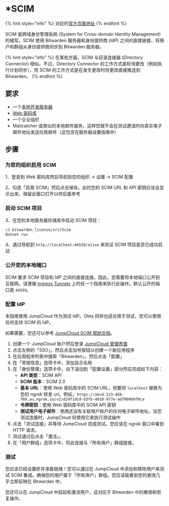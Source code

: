 # \*SCIM

{% hint style="info" %}
对应的[官方页面地址](https://contributing.bitwarden.com/getting-started/server/scim)
{% endhint %}

SCIM 是跨域身份管理系统 (System for Cross-domain Identity Management) 的缩写。SCIM 使用 Bitwarden 服务器和身份提供商 (IdP) 之间的直接链接，将用户和群组从身份提供商同步到 Bitwarden 服务器。

{% hint style="info" %}
在某些方面，SCIM 与目录连接器 (Directory Connector) 相似。不过，Directory Connector 的工作方式是轮询更改（例如执行计划同步），而 SCIM 的工作方式是在发生更改时将更改直接推送到 Bitwarden。
{% endhint %}

## 要求​ <a href="#requirements" id="requirements"></a>

* 一个[本地开发服务器](guide.md)
* [Web 密码库](../clients/web-vault/)
* 一个企业组织
* Mailcatcher 或类似的本地邮件服务，这样您就不会在测试邀请时向真实电子邮件地址发送垃圾邮件（这包含在服务器设置指南中）

## 步骤​ <a href="#steps" id="steps"></a>

### 为您的组织启用 SCIM ​ <a href="#enable-scim-for-your-organization" id="enable-scim-for-your-organization"></a>

1、登录到 Web 密码库然后导航到您的组织 -> 设置 -> SCIM 配置

2、勾选「启用 SCIM」然后点击保存。此时您的 SCIM URL 和 API 密钥应该会显示出来。保留此窗口打开以供后面参考

### 启动 SCIM 项目​ <a href="#start-the-scim-project" id="start-the-scim-project"></a>

3、在您的本地服务器存储库中启动 SCIM 项目：

```bash
cd bitwarden_license/src/Scim
dotnet run
```

4、通过导航到 `http://localhost:44559/alive` 来验证 SCIM 项目是否已成功启动

### 公开您的本地端口​ <a href="#expose-your-local-port" id="expose-your-local-port"></a>

SCIM 要求 SCIM 项目和 IdP 之间的直接连接。因此，您需要将本地端口公开到互联网。请遵循 [Ingress Tunnels](tunnel.md) 上的任一个指南来执行此操作。默认公开的端口是 `44559`。

### 配置 IdP ​ <a href="#configure-idp" id="configure-idp"></a>

本指南使用 JumpCloud 作为测试 IdP。Okta 同样也适合用于测试，您可以使用任何支持 SCIM 的 IdP。

如果需要，您还可以参考 [JumpCloud SCIM 帮助文档](https://support.jumpcloud.com/support/s/article/Custom-SCIM-Identity-Management)。

1. 创建一个 JumpCloud 账户然后登录 [JumpCloud 管理界面](https://console.jumpcloud.com/login/admin)
2. 点击左侧的「SSO」，然后点击加号按钮以创建一个新应用程序
3. 在应用程序列表中搜索「Bitwarden」，然后点击「配置」
4. 在「常规信息」选项卡中，添加显示名称
5. 在「身份管理」选项卡中，向下滚动到「配置设置」部分然后完成如下内容：
   * **API 类型**：SCIM API
   * **SCIM 版本**：SCIM 2.0
   * **基本 URL**：使用 Web 密码库中的 SCIM URL，但要将 `localhost` 替换为您的 ngrok 转发 url。例如，`https://abcd-123-456-789.au.ngrok.io/v2/d24f1dcd-d3fb-4810-977e-adf00009f0ca`
   * **令牌密钥**：使用 Web 密码库中的 SCIM API 密钥
   * **测试用户电子邮件**：使用还没有关联用户账户的任何电子邮件地址。当您测试连接时，JumpCloud 将使用它来执行测试操作
6. &#x20;点击「测试连接」并等待 JumpCloud 完成测试。您应该在 ngrok 窗口中看到 HTTP 请求。
7. 测试通过后点击「激活」。
8. 在「用户群组」选项卡中，将此连接与「所有用户」群组链接。

### 测试​ <a href="#test" id="test"></a>

您应该已经设置好并准备就绪！您可以通过在 JumpCloud 中添加和移除用户来测试 SCIM 集成。确保您的用户属于「所有用户」群组。您应该能看到您的更改几乎立即反映在 Bitwarden 中。

您还可以在 JumpCloud 中挂起和激活用户，这对应于 Bitwarden 中的撤销和恢复操作。
